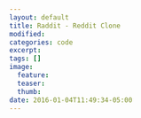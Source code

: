```yaml
---
layout: default
title: Raddit - Reddit Clone
modified:
categories: code
excerpt:
tags: []
image:
  feature:
  teaser:
  thumb:
date: 2016-01-04T11:49:34-05:00
---
```



